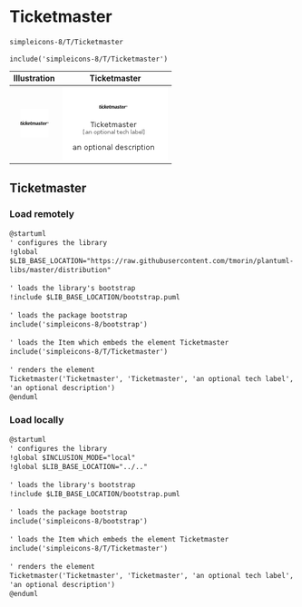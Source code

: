 # Ticketmaster


```text
simpleicons-8/T/Ticketmaster
```

```text
include('simpleicons-8/T/Ticketmaster')
```



| Illustration | Ticketmaster |
| :---: | :---: |
| ![illustration for Illustration](../../simpleicons-8/T/Ticketmaster.png) | ![illustration for Ticketmaster](../../simpleicons-8/T/Ticketmaster.Local.png) |




## Ticketmaster

### Load remotely
```plantuml
@startuml
' configures the library
!global $LIB_BASE_LOCATION="https://raw.githubusercontent.com/tmorin/plantuml-libs/master/distribution"

' loads the library's bootstrap
!include $LIB_BASE_LOCATION/bootstrap.puml

' loads the package bootstrap
include('simpleicons-8/bootstrap')

' loads the Item which embeds the element Ticketmaster
include('simpleicons-8/T/Ticketmaster')

' renders the element
Ticketmaster('Ticketmaster', 'Ticketmaster', 'an optional tech label', 'an optional description')
@enduml
```

### Load locally
```plantuml
@startuml
' configures the library
!global $INCLUSION_MODE="local"
!global $LIB_BASE_LOCATION="../.."

' loads the library's bootstrap
!include $LIB_BASE_LOCATION/bootstrap.puml

' loads the package bootstrap
include('simpleicons-8/bootstrap')

' loads the Item which embeds the element Ticketmaster
include('simpleicons-8/T/Ticketmaster')

' renders the element
Ticketmaster('Ticketmaster', 'Ticketmaster', 'an optional tech label', 'an optional description')
@enduml
```

